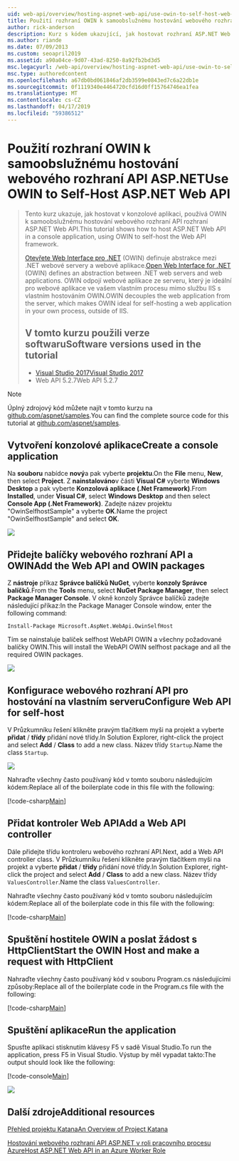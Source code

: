 ```yaml
---
uid: web-api/overview/hosting-aspnet-web-api/use-owin-to-self-host-web-api
title: Použití rozhraní OWIN k samoobslužnému hostování webového rozhraní API – ASP.NET ASP.NET 4.x
author: rick-anderson
description: Kurz s kódem ukazující, jak hostovat rozhraní ASP.NET Web API v konzolové aplikaci.
ms.author: riande
ms.date: 07/09/2013
ms.custom: seoapril2019
ms.assetid: a90a04ce-9d07-43ad-8250-8a92fb2bd3d5
msc.legacyurl: /web-api/overview/hosting-aspnet-web-api/use-owin-to-self-host-web-api
msc.type: authoredcontent
ms.openlocfilehash: a67db0bd061846af2db3599e0843ed7c6a22db1e
ms.sourcegitcommit: 0f1119340e4464720cfd16d0ff15764746ea1fea
ms.translationtype: MT
ms.contentlocale: cs-CZ
ms.lasthandoff: 04/17/2019
ms.locfileid: "59386512"
---
```

# <a name="use-owin-to-self-host-aspnet-web-api"></a><span data-ttu-id="ebc78-103">Použití rozhraní OWIN k samoobslužnému hostování webového rozhraní API ASP.NET</span><span class="sxs-lookup"><span data-stu-id="ebc78-103">Use OWIN to Self-Host ASP.NET Web API</span></span> 


> <span data-ttu-id="ebc78-104">Tento kurz ukazuje, jak hostovat v konzolové aplikaci, používá OWIN k samoobslužnému hostování webového rozhraní API rozhraní ASP.NET Web API.</span><span class="sxs-lookup"><span data-stu-id="ebc78-104">This tutorial shows how to host ASP.NET Web API in a console application, using OWIN to self-host the Web API framework.</span></span>
>
> <span data-ttu-id="ebc78-105">[Otevřete Web Interface pro .NET](http://owin.org) (OWIN) definuje abstrakce mezi .NET webové servery a webové aplikace.</span><span class="sxs-lookup"><span data-stu-id="ebc78-105">[Open Web Interface for .NET](http://owin.org) (OWIN) defines an abstraction between .NET web servers and web applications.</span></span> <span data-ttu-id="ebc78-106">OWIN odpojí webové aplikace ze serveru, který je ideální pro webové aplikace ve vašem vlastním procesu mimo službu IIS s vlastním hostováním OWIN.</span><span class="sxs-lookup"><span data-stu-id="ebc78-106">OWIN decouples the web application from the server, which makes OWIN ideal for self-hosting a web application in your own process, outside of IIS.</span></span>
>
> ## <a name="software-versions-used-in-the-tutorial"></a><span data-ttu-id="ebc78-107">V tomto kurzu použili verze softwaru</span><span class="sxs-lookup"><span data-stu-id="ebc78-107">Software versions used in the tutorial</span></span>
>
>
> - [<span data-ttu-id="ebc78-108">Visual Studio 2017</span><span class="sxs-lookup"><span data-stu-id="ebc78-108">Visual Studio 2017</span></span>](https://visualstudio.microsoft.com/downloads/) 
> - <span data-ttu-id="ebc78-109">Web API 5.2.7</span><span class="sxs-lookup"><span data-stu-id="ebc78-109">Web API 5.2.7</span></span>


> [!NOTE]
> <span data-ttu-id="ebc78-110">Úplný zdrojový kód můžete najít v tomto kurzu na [github.com/aspnet/samples](https://github.com/aspnet/samples/tree/master/samples/aspnet/WebApi/OwinSelfhostSample).</span><span class="sxs-lookup"><span data-stu-id="ebc78-110">You can find the complete source code for this tutorial at [github.com/aspnet/samples](https://github.com/aspnet/samples/tree/master/samples/aspnet/WebApi/OwinSelfhostSample).</span></span>


## <a name="create-a-console-application"></a><span data-ttu-id="ebc78-111">Vytvoření konzolové aplikace</span><span class="sxs-lookup"><span data-stu-id="ebc78-111">Create a console application</span></span>

<span data-ttu-id="ebc78-112">Na **souboru** nabídce **nový**a pak vyberte **projektu**.</span><span class="sxs-lookup"><span data-stu-id="ebc78-112">On the **File** menu,  **New**, then select **Project**.</span></span> <span data-ttu-id="ebc78-113">Z **nainstalováno**v části **Visual C#** vyberte **Windows Desktop** a pak vyberte **Konzolová aplikace (.Net Framework)**.</span><span class="sxs-lookup"><span data-stu-id="ebc78-113">From **Installed**, under **Visual C#**, select **Windows Desktop** and then select **Console App (.Net Framework)**.</span></span> <span data-ttu-id="ebc78-114">Zadejte název projektu "OwinSelfhostSample" a vyberte **OK**.</span><span class="sxs-lookup"><span data-stu-id="ebc78-114">Name the project "OwinSelfhostSample" and select **OK**.</span></span>

[![](use-owin-to-self-host-web-api/_static/image7.png)](use-owin-to-self-host-web-api/_static/image7.png)

## <a name="add-the-web-api-and-owin-packages"></a><span data-ttu-id="ebc78-115">Přidejte balíčky webového rozhraní API a OWIN</span><span class="sxs-lookup"><span data-stu-id="ebc78-115">Add the Web API and OWIN packages</span></span>

<span data-ttu-id="ebc78-116">Z **nástroje** příkaz **Správce balíčků NuGet**, vyberte **konzoly Správce balíčků**.</span><span class="sxs-lookup"><span data-stu-id="ebc78-116">From the **Tools** menu, select **NuGet Package Manager**, then select **Package Manager Console**.</span></span> <span data-ttu-id="ebc78-117">V okně konzoly Správce balíčků zadejte následující příkaz:</span><span class="sxs-lookup"><span data-stu-id="ebc78-117">In the Package Manager Console window, enter the following command:</span></span>

`Install-Package Microsoft.AspNet.WebApi.OwinSelfHost`

<span data-ttu-id="ebc78-118">Tím se nainstaluje balíček selfhost WebAPI OWIN a všechny požadované balíčky OWIN.</span><span class="sxs-lookup"><span data-stu-id="ebc78-118">This will install the WebAPI OWIN selfhost package and all the required OWIN packages.</span></span>

[![](use-owin-to-self-host-web-api/_static/image4.png)](use-owin-to-self-host-web-api/_static/image3.png)

## <a name="configure-web-api-for-self-host"></a><span data-ttu-id="ebc78-119">Konfigurace webového rozhraní API pro hostování na vlastním serveru</span><span class="sxs-lookup"><span data-stu-id="ebc78-119">Configure Web API for self-host</span></span>

<span data-ttu-id="ebc78-120">V Průzkumníku řešení klikněte pravým tlačítkem myši na projekt a vyberte **přidat** / **třídy** přidání nové třídy.</span><span class="sxs-lookup"><span data-stu-id="ebc78-120">In Solution Explorer, right-click the project and select **Add** / **Class** to add a new class.</span></span> <span data-ttu-id="ebc78-121">Název třídy `Startup`.</span><span class="sxs-lookup"><span data-stu-id="ebc78-121">Name the class `Startup`.</span></span>

![](use-owin-to-self-host-web-api/_static/image5.png)

<span data-ttu-id="ebc78-122">Nahraďte všechny často používaný kód v tomto souboru následujícím kódem:</span><span class="sxs-lookup"><span data-stu-id="ebc78-122">Replace all of the boilerplate code in this file with the following:</span></span>

[!code-csharp[Main](use-owin-to-self-host-web-api/samples/sample1.cs)]

## <a name="add-a-web-api-controller"></a><span data-ttu-id="ebc78-123">Přidat kontroler Web API</span><span class="sxs-lookup"><span data-stu-id="ebc78-123">Add a Web API controller</span></span>

<span data-ttu-id="ebc78-124">Dále přidejte třídu kontroleru webového rozhraní API.</span><span class="sxs-lookup"><span data-stu-id="ebc78-124">Next, add a Web API controller class.</span></span> <span data-ttu-id="ebc78-125">V Průzkumníku řešení klikněte pravým tlačítkem myši na projekt a vyberte **přidat** / **třídy** přidání nové třídy.</span><span class="sxs-lookup"><span data-stu-id="ebc78-125">In Solution Explorer, right-click the project and select **Add** / **Class** to add a new class.</span></span> <span data-ttu-id="ebc78-126">Název třídy `ValuesController`.</span><span class="sxs-lookup"><span data-stu-id="ebc78-126">Name the class `ValuesController`.</span></span>

<span data-ttu-id="ebc78-127">Nahraďte všechny často používaný kód v tomto souboru následujícím kódem:</span><span class="sxs-lookup"><span data-stu-id="ebc78-127">Replace all of the boilerplate code in this file with the following:</span></span>

[!code-csharp[Main](use-owin-to-self-host-web-api/samples/sample2.cs)]

## <a name="start-the-owin-host-and-make-a-request-with-httpclient"></a><span data-ttu-id="ebc78-128">Spuštění hostitele OWIN a poslat žádost s HttpClient</span><span class="sxs-lookup"><span data-stu-id="ebc78-128">Start the OWIN Host and make a request with HttpClient</span></span>

<span data-ttu-id="ebc78-129">Nahraďte všechny často používaný kód v souboru Program.cs následujícími způsoby:</span><span class="sxs-lookup"><span data-stu-id="ebc78-129">Replace all of the boilerplate code in the Program.cs file with the following:</span></span>

[!code-csharp[Main](use-owin-to-self-host-web-api/samples/sample3.cs)]

## <a name="run-the-application"></a><span data-ttu-id="ebc78-130">Spuštění aplikace</span><span class="sxs-lookup"><span data-stu-id="ebc78-130">Run the application</span></span>

<span data-ttu-id="ebc78-131">Spusťte aplikaci stisknutím klávesy F5 v sadě Visual Studio.</span><span class="sxs-lookup"><span data-stu-id="ebc78-131">To run the application, press F5 in Visual Studio.</span></span> <span data-ttu-id="ebc78-132">Výstup by měl vypadat takto:</span><span class="sxs-lookup"><span data-stu-id="ebc78-132">The output should look like the following:</span></span>

[!code-console[Main](use-owin-to-self-host-web-api/samples/sample4.cmd)]

![](use-owin-to-self-host-web-api/_static/image6.png)

## <a name="additional-resources"></a><span data-ttu-id="ebc78-133">Další zdroje</span><span class="sxs-lookup"><span data-stu-id="ebc78-133">Additional resources</span></span>

[<span data-ttu-id="ebc78-134">Přehled projektu Katana</span><span class="sxs-lookup"><span data-stu-id="ebc78-134">An Overview of Project Katana</span></span>](../../../aspnet/overview/owin-and-katana/an-overview-of-project-katana.md)

[<span data-ttu-id="ebc78-135">Hostování webového rozhraní API ASP.NET v roli pracovního procesu Azure</span><span class="sxs-lookup"><span data-stu-id="ebc78-135">Host ASP.NET Web API in an Azure Worker Role</span></span>](host-aspnet-web-api-in-an-azure-worker-role.md)
